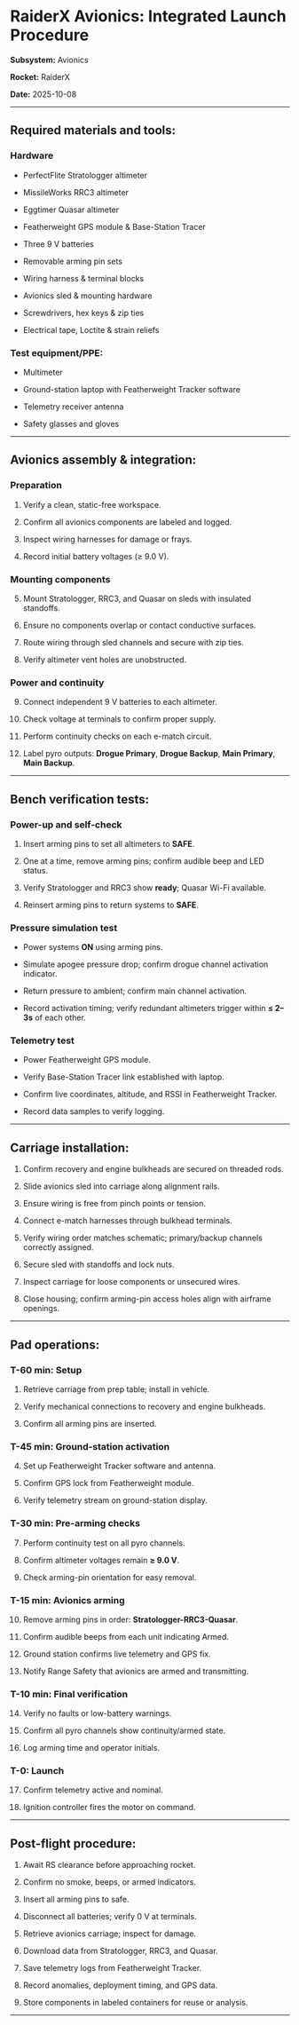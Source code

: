 # RaiderX Avionics: Integrated Launch Procedure



**Subsystem:** Avionics  

**Rocket:** RaiderX  

**Date:** 2025-10-08



---



## Required materials and tools:



### Hardware

- PerfectFlite Stratologger altimeter  

- MissileWorks RRC3 altimeter  

- Eggtimer Quasar altimeter  

- Featherweight GPS module & Base-Station Tracer  

- Three 9 V batteries  

- Removable arming pin sets  

- Wiring harness & terminal blocks  

- Avionics sled & mounting hardware  

- Screwdrivers, hex keys & zip ties  

- Electrical tape, Loctite & strain reliefs



### Test equipment/PPE:

- Multimeter  

- Ground-station laptop with Featherweight Tracker software  

- Telemetry receiver antenna  

- Safety glasses and gloves



---



## Avionics assembly & integration:



### Preparation

1. Verify a clean, static-free workspace.  

2. Confirm all avionics components are labeled and logged.  

3. Inspect wiring harnesses for damage or frays.  

4. Record initial battery voltages (≥ 9.0 V).



### Mounting components

5. Mount Stratologger, RRC3, and Quasar on sleds with insulated standoffs.  

6. Ensure no components overlap or contact conductive surfaces.  

7. Route wiring through sled channels and secure with zip ties.  

8. Verify altimeter vent holes are unobstructed.



### Power and continuity

9. Connect independent 9 V batteries to each altimeter.  

10. Check voltage at terminals to confirm proper supply.  

11. Perform continuity checks on each e-match circuit.  

12. Label pyro outputs: **Drogue Primary**, **Drogue Backup**, **Main Primary**, **Main Backup**.



---



## Bench verification tests:



### Power-up and self-check

1. Insert arming pins to set all altimeters to **SAFE**.  

2. One at a time, remove arming pins; confirm audible beep and LED status.  

3. Verify Stratologger and RRC3 show **ready**; Quasar Wi-Fi available.  

4. Reinsert arming pins to return systems to **SAFE**.



### Pressure simulation test

- Power systems **ON** using arming pins.  

- Simulate apogee pressure drop; confirm drogue channel activation indicator.  

- Return pressure to ambient; confirm main channel activation.  

- Record activation timing; verify redundant altimeters trigger within **≤ 2–3s** of each other.



### Telemetry test

- Power Featherweight GPS module.  

- Verify Base-Station Tracer link established with laptop.  

- Confirm live coordinates, altitude, and RSSI in Featherweight Tracker.  

- Record data samples to verify logging.



---



## Carriage installation:



1. Confirm recovery and engine bulkheads are secured on threaded rods.  

2. Slide avionics sled into carriage along alignment rails.  

3. Ensure wiring is free from pinch points or tension.  

4. Connect e-match harnesses through bulkhead terminals.  

5. Verify wiring order matches schematic; primary/backup channels correctly assigned.  

6. Secure sled with standoffs and lock nuts.  

7. Inspect carriage for loose components or unsecured wires.  

8. Close housing; confirm arming-pin access holes align with airframe openings.



---



## Pad operations:



### T-60 min: Setup

1. Retrieve carriage from prep table; install in vehicle.  

2. Verify mechanical connections to recovery and engine bulkheads.  

3. Confirm all arming pins are inserted.



### T-45 min: Ground-station activation

4. Set up Featherweight Tracker software and antenna.  

5. Confirm GPS lock from Featherweight module.  

6. Verify telemetry stream on ground-station display.



### T-30 min: Pre-arming checks

7. Perform continuity test on all pyro channels.  

8. Confirm altimeter voltages remain **≥ 9.0 V**.  

9. Check arming-pin orientation for easy removal.



### T-15 min: Avionics arming

10. Remove arming pins in order: **Stratologger-RRC3-Quasar**.  

11. Confirm audible beeps from each unit indicating Armed.  

12. Ground station confirms live telemetry and GPS fix.  

13. Notify Range Safety that avionics are armed and transmitting.



### T-10 min: Final verification

14. Verify no faults or low-battery warnings.  

15. Confirm all pyro channels show continuity/armed state.  

16. Log arming time and operator initials.



### T-0: Launch

17. Confirm telemetry active and nominal.  

18. Ignition controller fires the motor on command.



---



## Post-flight procedure:



1. Await RS clearance before approaching rocket.  

2. Confirm no smoke, beeps, or armed indicators.  

3. Insert all arming pins to safe.  

4. Disconnect all batteries; verify 0 V at terminals.  

5. Retrieve avionics carriage; inspect for damage.  

6. Download data from Stratologger, RRC3, and Quasar.  

7. Save telemetry logs from Featherweight Tracker.  

8. Record anomalies, deployment timing, and GPS data.  

9. Store components in labeled containers for reuse or analysis.



---



